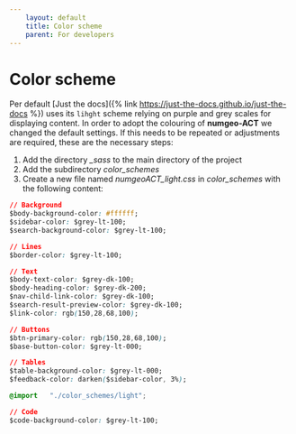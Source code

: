 ```yaml
---
    layout: default
    title: Color scheme
    parent: For developers
---
```

# Color scheme

Per default [Just the docs]({% link https://just-the-docs.github.io/just-the-docs %}) uses its `lihght` scheme relying on purple and grey scales for displaying content. In order to adopt the colouring of **numgeo-ACT** we changed the default settings. If this needs to be repeated or adjustments are required, these are the necessary steps: 

1) Add the directory *_sass* to the main directory of the project
2) Add the subdirectory *color_schemes*
3) Create a new file named *numgeoACT_light.css* in *color_schemes* with the following content:

```css 
// Background
$body-background-color: #ffffff;
$sidebar-color: $grey-lt-100;
$search-background-color: $grey-lt-100;

// Lines
$border-color: $grey-lt-100;

// Text
$body-text-color: $grey-dk-100;
$body-heading-color: $grey-dk-200;
$nav-child-link-color: $grey-dk-100;
$search-result-preview-color: $grey-dk-100;
$link-color: rgb(150,28,68,100);

// Buttons
$btn-primary-color: rgb(150,28,68,100);
$base-button-color: $grey-lt-000;

// Tables
$table-background-color: $grey-lt-000;
$feedback-color: darken($sidebar-color, 3%);

@import   "./color_schemes/light";

// Code
$code-background-color: $grey-lt-100;
```